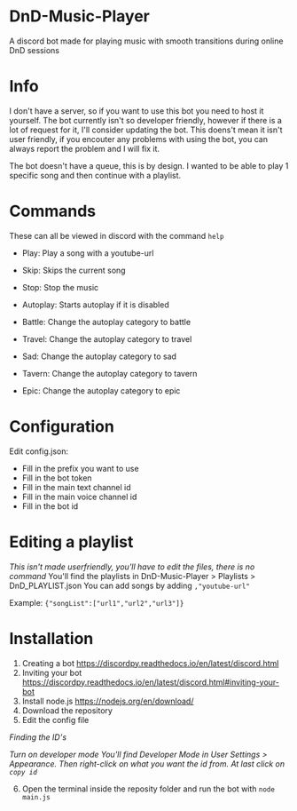 # DnD-Music-Player
A discord bot made for playing music with smooth transitions during online DnD sessions

# Info
I don't have a server, so if you want to use this bot you need to host it yourself.
The bot currently isn't so developer friendly, however if there is a lot of request for it, I'll consider updating the bot.
This doens't mean it isn't user friendly, if you encouter any problems with using the bot, you can always report the problem and I will fix it.

The bot doesn't have a queue, this is by design. I wanted to be able to play 1 specific song and then continue with a playlist.

# Commands
These can all be viewed in discord with the command `help`

- Play: Play a song with a youtube-url
- Skip: Skips the current song
- Stop: Stop the music
- Autoplay: Starts autoplay if it is disabled

- Battle: Change the autoplay category to battle
- Travel: Change the autoplay category to travel
- Sad: Change the autoplay category to sad
- Tavern: Change the autoplay category to tavern
- Epic: Change the autoplay category to epic

# Configuration
Edit config.json:
- Fill in the prefix you want to use
- Fill in the bot token
- Fill in the main text channel id
- Fill in the main voice channel id
- Fill in the bot id

# Editing a playlist
*This isn't made userfriendly, you'll have to edit the files, there is no command*
You'll find the playlists in DnD-Music-Player > Playlists > DnD_PLAYLIST.json
You can add songs by adding `,"youtube-url"`

Example:
`{"songList":["url1","url2","url3"]}`

# Installation
1) Creating a bot
https://discordpy.readthedocs.io/en/latest/discord.html
2) Inviting your bot
https://discordpy.readthedocs.io/en/latest/discord.html#inviting-your-bot
3) Install node.js
https://nodejs.org/en/download/
4) Download the repository
5) Edit the config file

*Finding the ID's*

*Turn on developer mode
You'll find Developer Mode in User Settings > Appearance.
Then right-click on what you want the id from.
At last click on `copy id`*

6) Open the terminal inside the reposity folder and run the bot with `node main.js`
